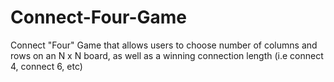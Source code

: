 # Connect-Four-Game
Connect "Four" Game that allows users to choose number of columns and rows on an N x N board, as well as a winning connection length (i.e connect 4, connect 6, etc)

